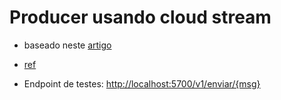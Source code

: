 # Producer usando cloud stream

- baseado neste [artigo](https://medium.com/@jvoliveiran/spring-cloud-stream-simplificando-o-uso-de-message-broker-parte-2-e82d02e1371c)
- [ref](https://docs.spring.io/spring-cloud-stream/docs/current/reference/htmlsingle/)

- Endpoint de testes: [http://localhost:5700/v1/enviar/{msg}](http://localhost:5700/v1/enviar/teste)